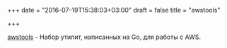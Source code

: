 +++
date = "2016-07-19T15:38:03+03:00"
draft = false
title = "awstools"

+++

<p><a href="https://github.com/sam701/awstools">awstools</a>&nbsp;- Набор утилит, написанных на Go, для работы с AWS.</p>

